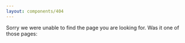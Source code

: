```yaml
---
layout: components/404
---
```


Sorry we were unable to find the page you are looking for.
Was it one of those pages:
